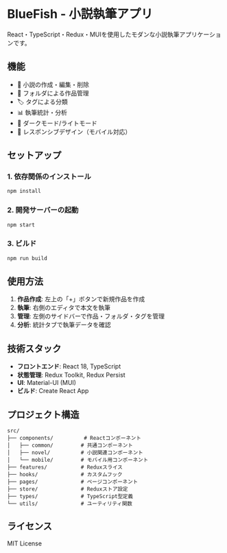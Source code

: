 # BlueFish - 小説執筆アプリ

React・TypeScript・Redux・MUIを使用したモダンな小説執筆アプリケーションです。

## 機能

- 📝 小説の作成・編集・削除
- 📁 フォルダによる作品管理
- 🏷️ タグによる分類
- 📊 執筆統計・分析
- 🌙 ダークモード/ライトモード
- 📱 レスポンシブデザイン（モバイル対応）

## セットアップ

### 1. 依存関係のインストール
```bash
npm install
```

### 2. 開発サーバーの起動
```bash
npm start
```

### 3. ビルド
```bash
npm run build
```

## 使用方法

1. **作品作成**: 左上の「+」ボタンで新規作品を作成
2. **執筆**: 右側のエディタで本文を執筆
3. **管理**: 左側のサイドバーで作品・フォルダ・タグを管理
4. **分析**: 統計タブで執筆データを確認

## 技術スタック

- **フロントエンド**: React 18, TypeScript
- **状態管理**: Redux Toolkit, Redux Persist
- **UI**: Material-UI (MUI)
- **ビルド**: Create React App

## プロジェクト構造

```
src/
├── components/          # Reactコンポーネント
│   ├── common/         # 共通コンポーネント
│   ├── novel/          # 小説関連コンポーネント
│   └── mobile/         # モバイル用コンポーネント
├── features/           # Reduxスライス
├── hooks/              # カスタムフック
├── pages/              # ページコンポーネント
├── store/              # Reduxストア設定
├── types/              # TypeScript型定義
└── utils/              # ユーティリティ関数
```

## ライセンス

MIT License
